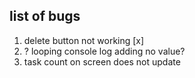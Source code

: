 
## list of bugs
1. delete button not working [x]
2. ? looping console log adding no value?
3. task count on screen does not update